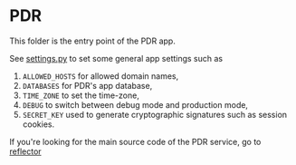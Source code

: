 # PDR

This folder is the entry point of the PDR app.

See [settings.py](/pdr/settings.py) to set some general app settings such as 
1. ```ALLOWED_HOSTS``` for allowed domain names, 
2. ```DATABASES``` for PDR's app database,
3. ```TIME_ZONE``` to set the time-zone,
4. ```DEBUG``` to switch between debug mode and production mode,
5. ```SECRET_KEY```  used to generate cryptographic signatures such as session cookies.

If you're looking for the main source code of the PDR service, go to [reflector](/reflector)
